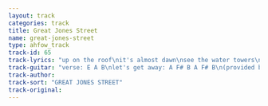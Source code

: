 ```yaml
---
layout: track
categories: track
title: Great Jones Street
name: great-jones-street
type: ahfow_track
track-id: 65
track-lyrics: "up on the roof\nit's almost dawn\nsee the water towers\nlook so forlorn\nthey've got no reason\nto feel that way\n\nnight turn to day\nlet's get away\nit's another day\n\nlet's get away\nit's another day\n\nwe'll go somewhere\nwe've never been\ntime's runnin' out\nwe'll start again\nwhat's round the bend\ni just can't say\n\nnight turn to day\nlet's get away\nit's another day\n\nlet's get away\nit's another day"
track-guitar: "verse: E A B\nlet's get away: A F# B A F# B\n(provided by brad)"
track-author: 
track-sort: "GREAT JONES STREET"
track-original: 
---
```

